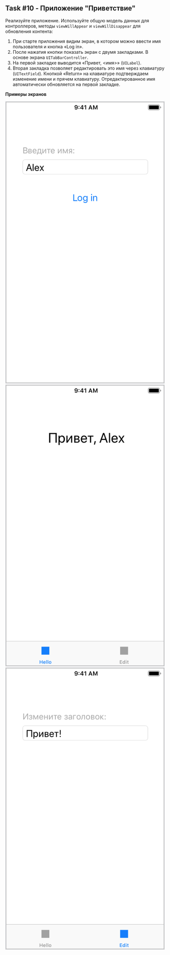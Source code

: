 ## Task #10 - Приложение "Приветствие"

Реализуйте приложение. Используйте общую модель данных для контроллеров, методы `viewWillAppear` и `viewWillDisappear` для обновления контента:

1. При старте приложения видим экран, в котором можно ввести имя пользователя и кнопка «Log in».
2. После нажатия кнопки показать экран с двумя закладками. В основе экрана `UITabBarController`.
3. На первой закладке выводится «Привет, <имя>» (`UILabel`).
4. Вторая закладка позволяет редактировать это имя через клавиатуру (`UITextField`). Кнопкой «Return» на клавиатуре подтверждаем изменение имени и прячем клавиатуру. Отредактированное имя автоматически обновляется на первой закладке.

**Примеры экранов**

![](images/10-1.png) ![](images/10-2.png) ![](images/10-3.png)

